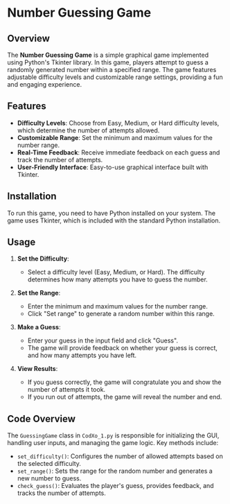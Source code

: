 # Number Guessing Game

## Overview

The **Number Guessing Game** is a simple graphical game implemented using Python's Tkinter library. In this game, players attempt to guess a randomly generated number within a specified range. The game features adjustable difficulty levels and customizable range settings, providing a fun and engaging experience.

## Features

- **Difficulty Levels**: Choose from Easy, Medium, or Hard difficulty levels, which determine the number of attempts allowed.
- **Customizable Range**: Set the minimum and maximum values for the number range.
- **Real-Time Feedback**: Receive immediate feedback on each guess and track the number of attempts.
- **User-Friendly Interface**: Easy-to-use graphical interface built with Tkinter.

## Installation

To run this game, you need to have Python installed on your system. The game uses Tkinter, which is included with the standard Python installation.

## Usage

1. **Set the Difficulty**:
    - Select a difficulty level (Easy, Medium, or Hard). The difficulty determines how many attempts you have to guess the number.

2. **Set the Range**:
    - Enter the minimum and maximum values for the number range.
    - Click "Set range" to generate a random number within this range.

3. **Make a Guess**:
    - Enter your guess in the input field and click "Guess".
    - The game will provide feedback on whether your guess is correct, and how many attempts you have left.

4. **View Results**:
    - If you guess correctly, the game will congratulate you and show the number of attempts it took.
    - If you run out of attempts, the game will reveal the number and end.

## Code Overview

The `GuessingGame` class in `CodXo_1.py` is responsible for initializing the GUI, handling user inputs, and managing the game logic. Key methods include:

- `set_difficulty()`: Configures the number of allowed attempts based on the selected difficulty.
- `set_range()`: Sets the range for the random number and generates a new number to guess.
- `check_guess()`: Evaluates the player's guess, provides feedback, and tracks the number of attempts.
